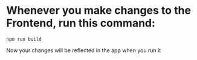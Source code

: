 
# Whenever you make changes to the Frontend, run this command:

```npm run build```

Now your changes will be reflected in the app when you run it
